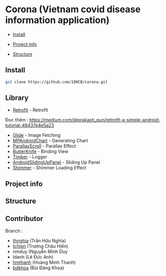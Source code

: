 # Corona (Vietnam covid disease information application)

* [Install](#Install)

* [Project info](#Project-info)

* [Structure](#Structure)


## Install

```sh
git clone https://github.com/18HCB/corona.git
```

## Library

* [Retrofit](https://github.com/square/retrofit) - Retrofit

Đọc thêm : https://medium.com/@prakash_pun/retrofit-a-simple-android-tutorial-48437e4e5a23

* [Glide](https://github.com/bumptech/glide) - Image Fetching
* [MPAndroidChart](https://github.com/PhilJay/MPAndroidChart) - Generating Chart
* [ParallaxScroll](https://github.com/nirhart/ParallaxScroll) - Parallax Effect
* [ButterKnife](https://github.com/JakeWharton/butterknife) - Binding View
* [Timber](https://github.com/JakeWharton/timber) - Logger
* [AndroidSlidingUpPanel](https://github.com/umano/AndroidSlidingUpPanel) - Sliding Up Panel
* [Shimmer](https://github.com/facebook/shimmer-android) - Shimmer Loading Effect

## Project info

## Structure

## Contributor

Branch :

* [thnghia](http://github.com/Nghiatiger102) (Trần Hữu Nghĩa)
* [tchien](https://github.com/truongchauhien) (Trương Châu Hiền)
* nmduy (Nguyễn Minh Duy
* ldanh (Lê Đức Anh)
* [hmthanh](https://github.com/hmthanh) (Hoàng Minh Thanh)
* [bdkhoa](https://github.com/khoabui263) (Bùi Đăng Khoa)
